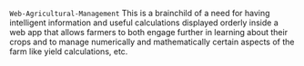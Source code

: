 <code>Web-Agricultural-Management</code> 
This is a brainchild of a need for having intelligent information and useful calculations displayed orderly inside a web app that allows farmers to both engage further in learning about their crops and to manage numerically and mathematically certain aspects of the farm like yield calculations, etc.
